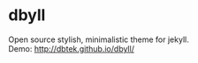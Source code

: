 dbyll
=====

Open source stylish, minimalistic theme for jekyll.  
Demo: http://dbtek.github.io/dbyll/
